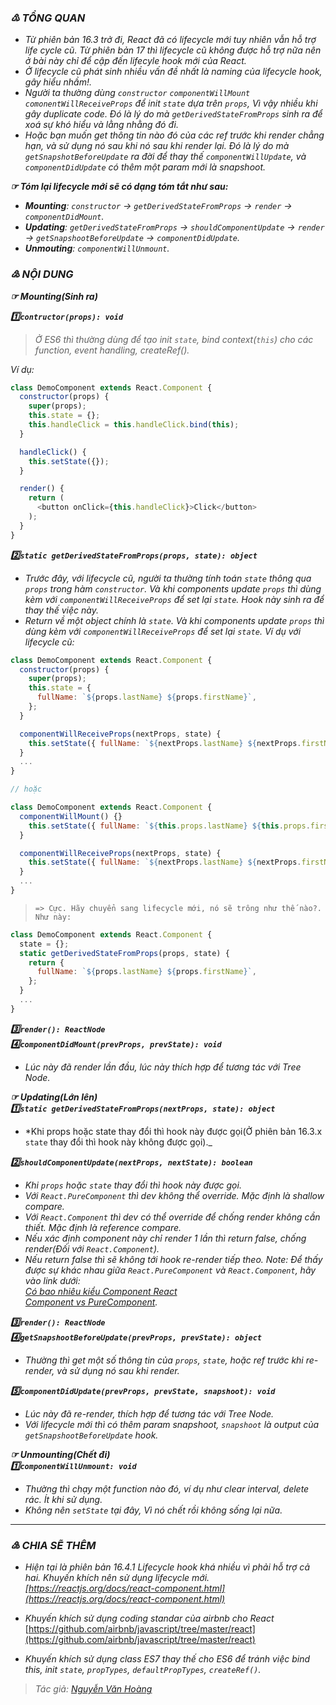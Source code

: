 ### _♳ TỔNG QUAN_
- _Từ phiên bản 16.3 trở đi, React đã có lifecycle mới tuy nhiên vẫn hỗ trợ life cycle cũ. Từ phiên bản 17 thì lifecycle cũ không được hỗ trợ nữa nên ở bài này chỉ để cập đến lifecyle hook mới của React._
- _Ở lifecycle cũ phát sinh nhiều vấn đề nhất là naming của lifecycle hook, gây hiểu nhầm!._
- _Người ta thường dùng `constructor` `componentWillMount` `comonentWillReceiveProps` để init `state` dựa trên `props`, Vì vậy nhiều khi gây duplicate code. Đó là lý do mà `getDerivedStateFromProps` sinh ra để xoá sự khó hiểu và lằng nhằng đó đi._
- _Hoặc bạn muốn get thông tin nào đó của các ref trước khi render chẳng hạn, và sử dụng nó sau khi nó sau khi render lại. Đó là lý do mà `getSnapshotBeforeUpdate` ra đời để thay thế `componentWillUpdate`, và `componentDidUpdate` có thêm một param mới là snapshoot._

**_☞ Tóm lại lifecycle mới sẽ có dạng tóm tắt như sau:_**
- _**Mounting**: `constructor` → `getDerivedStateFromProps` → `render` → `componentDidMount`._
- _**Updating**: `getDerivedStateFromProps` → `shouldComponentUpdate` → `render` → `getSnapshootBeforeUpdate` → `componentDidUpdate`._
- _**Unmouting**: `componentWillUnmount`._
### _♴ NỘI DUNG_
**_☞ Mounting(Sinh ra)_**

**_:one:`contructor(props): void`_**
> _Ở ES6 thì thường dùng để tạo init `state`, bind context(`this`) cho các function, event handling, createRef()._  
  
_Ví dụ:_
```javascript
class DemoComponent extends React.Component {
  constructor(props) {
    super(props);
    this.state = {};
    this.handleClick = this.handleClick.bind(this);
  }

  handleClick() {
    this.setState({});
  }

  render() {
    return (
      <button onClick={this.handleClick}>Click</button>
    );
  }
}
``` 
**_:two:`static getDerivedStateFromProps(props, state): object`_**
- _Trước đây, với lifecycle cũ, người ta thường tính toán `state` thông qua `props` trong hàm `constructor`. Và khi components update `props` thì dùng kèm với `componentWillReceiveProps` để set lại `state`. Hook này sinh ra để thay thế việc này._
- _Return về một object chính là `state`. Và khi components update `props` thì dùng kèm với `componentWillReceiveProps` để set lại `state`. Ví dụ với lifecycle cũ:_
```javascript
class DemoComponent extends React.Component {
  constructor(props) {
    super(props);
    this.state = {
      fullName: `${props.lastName} ${props.firstName}`,
    };
  }

  componentWillReceiveProps(nextProps, state) {
    this.setState({ fullName: `${nextProps.lastName} ${nextProps.firstName}` });
  }
  ...
}

// hoặc 

class DemoComponent extends React.Component {
  componentWillMount() {}
    this.setState({ fullName: `${this.props.lastName} ${this.props.firstName}` });
  }

  componentWillReceiveProps(nextProps, state) {
    this.setState({ fullName: `${nextProps.lastName} ${nextProps.firstName}` });
  }
  ...
}
```   
> `=> Cực. Hãy chuyển sang lifecycle mới, nó sẽ trông như thế nào?. Như này:`
```javascript
class DemoComponent extends React.Component {
  state = {};
  static getDerivedStateFromProps(props, state) {
    return {
      fullName: `${props.lastName} ${props.firstName}`,
    };
  }
  ...
}
```
**_:three:`render(): ReactNode`_**  
**_:four:`componentDidMount(prevProps, prevState): void`_**
- _Lúc này đã render lần đầu, lúc này thích hợp để tương tác với Tree Node._  
  
**_☞ Updating(Lớn lên)_**  
**_:one:`static getDerivedStateFromProps(nextProps, state): object`_**
- *Khi props hoặc state thay đổi thì hook này được gọi(Ở phiên bản 16.3.x `state` thay đổi thì hook này không được gọi)._  
  
**_:two:`shouldComponentUpdate(nextProps, nextState): boolean`_**
- _Khi `props` hoặc `state` thay đổi thì hook này được gọi._
- _Với `React.PureComponent` thì dev không thể override. Mặc định là shallow compare._
- _Với `React.Component` thì dev có thể override để chống render không cần thiết. Mặc định là reference compare._
- _Nếu xác định component này chỉ render 1 lần thì return false, chống render(Đối với `React.Component`)._
- _Nếu return false thì sẽ không tới hook re-render tiếp theo. Note: Để thấy được sự khác nhau giữa `React.PureComponent` và `React.Component`, hãy vào link dưới:  
[Có bao nhiêu kiểu Component React](https://github.com/nguyenvanhoang26041994/dev-experiences/blob/master/React/how_many_component_types.md)  
[Component vs PureComponent](https://github.com/nguyenvanhoang26041994/dev-experiences/blob/master/React/component_vs_purecomponent.md)._  
  
**_:three:`render(): ReactNode`_**  
**_:four:`getSnapshootBeforeUpdate(prevProps, prevState): object`_**
- _Thường thì get một số thông tin của `props`, `state`, hoặc ref trước khi re-render, và sử dụng nó sau khi render._

**_:five:`componentDidUpdate(prevProps, prevState, snapshoot): void`_**
- _Lúc này đã re-render, thích hợp để tương tác với Tree Node._
- _Với lifecycle mới thì có thêm param snapshoot, `snapshoot` là output của `getSnapshootBeforeUpdate` hook._  
  
**_☞ Unmounting(Chết đi)_**  
**_:one:`componentWillUnmount: void`_**
- _Thường thì chạy một function nào đó, ví dụ như clear interval, delete rác. Ít khi sử dụng._
- _Không nên `setState` tại đây, Vì nó chết rồi không sống lại nữa._
----
### _♵ CHIA SẼ THÊM_
- _Hiện tại là phiên bản 16.4.1 Lifecycle hook khá nhiều vì phải hỗ trợ cả hai. Khuyến khích nên sử dụng lifecycle mới.  
[https://reactjs.org/docs/react-component.html](https://reactjs.org/docs/react-component.html)_
 
- _Khuyến khích sử dụng coding standar của airbnb cho React_  
[https://github.com/airbnb/javascript/tree/master/react](https://github.com/airbnb/javascript/tree/master/react)
 
- _Khuyến khích sử dụng class ES7 thay thế cho ES6 để tránh việc bind this, init `state`, `propTypes`, `defaultPropTypes`,
   `createRef()`._  
  
> _Tác giả: [Nguyễn Văn Hoàng](https://www.facebook.com/nvh26041994)_
